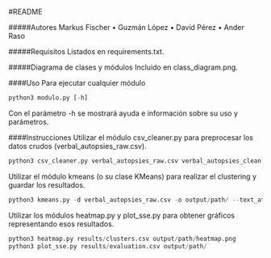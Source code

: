 #README

#####Autores
Markus Fischer • Guzmán López • David Pérez • Ander Raso

#####Requisitos
Listados en requirements.txt.

#####Diagrama de clases y módulos
Incluido en class_diagram.png.

####Uso
Para ejecutar cualquier módulo

```python
python3 modulo.py [-h]
```

Con el parámetro -h se mostrará ayuda e información sobre su uso y parámetros.

####Instrucciones
Utilizar el módulo csv_cleaner.py para preprocesar los datos crudos (verbal_autopsies_raw.csv).
```python
python3 csv_cleaner.py verbal_autopsies_raw.csv verbal_autopsies_clean.csv
```
Utilizar el módulo kmeans (o su clase KMeans) para realizar el clustering y guardar los resultados.
```python
python3 kmeans.py -d verbal_autopsies_raw.csv -o output/path/ --text_attribute "open_response" --class_attribute "gs_text34" -k 10 -m 2
```
Utilizar los módulos heatmap.py y plot_sse.py para obtener gráficos representando esos resultados.
```python
python3 heatmap.py results/clusters.csv output/path/heatmap.png
python3 plot_sse.py results/evaluation.csv output/path/
```
